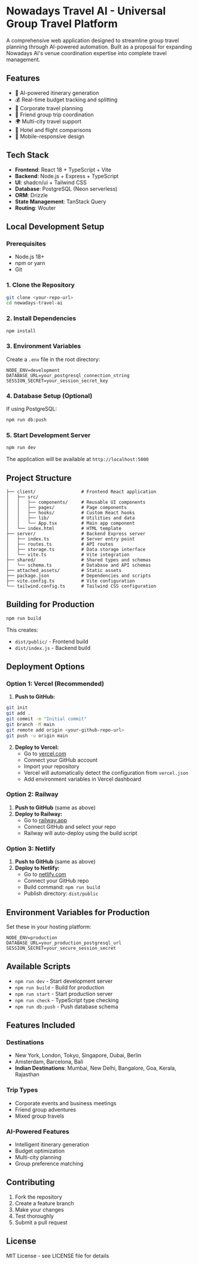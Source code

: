 # Nowadays Travel AI - Universal Group Travel Platform

A comprehensive web application designed to streamline group travel planning through AI-powered automation. Built as a proposal for expanding Nowadays AI's venue coordination expertise into complete travel management.

## Features

- 🤖 AI-powered itinerary generation
- 💰 Real-time budget tracking and splitting
- 🏢 Corporate travel planning
- 👥 Friend group trip coordination
- 🌍 Multi-city travel support
- 🏨 Hotel and flight comparisons
- 📱 Mobile-responsive design

## Tech Stack

- **Frontend**: React 18 + TypeScript + Vite
- **Backend**: Node.js + Express + TypeScript
- **UI**: shadcn/ui + Tailwind CSS
- **Database**: PostgreSQL (Neon serverless)
- **ORM**: Drizzle
- **State Management**: TanStack Query
- **Routing**: Wouter

## Local Development Setup

### Prerequisites
- Node.js 18+ 
- npm or yarn
- Git

### 1. Clone the Repository

```bash
git clone <your-repo-url>
cd nowadays-travel-ai
```

### 2. Install Dependencies

```bash
npm install
```

### 3. Environment Variables

Create a `.env` file in the root directory:

```env
NODE_ENV=development
DATABASE_URL=your_postgresql_connection_string
SESSION_SECRET=your_session_secret_key
```

### 4. Database Setup (Optional)

If using PostgreSQL:
```bash
npm run db:push
```

### 5. Start Development Server

```bash
npm run dev
```

The application will be available at `http://localhost:5000`

## Project Structure

```
├── client/                 # Frontend React application
│   ├── src/
│   │   ├── components/     # Reusable UI components
│   │   ├── pages/          # Page components
│   │   ├── hooks/          # Custom React hooks
│   │   ├── lib/            # Utilities and data
│   │   └── App.tsx         # Main app component
│   └── index.html          # HTML template
├── server/                 # Backend Express server
│   ├── index.ts            # Server entry point
│   ├── routes.ts           # API routes
│   ├── storage.ts          # Data storage interface
│   └── vite.ts             # Vite integration
├── shared/                 # Shared types and schemas
│   └── schema.ts           # Database and API schemas
├── attached_assets/        # Static assets
├── package.json            # Dependencies and scripts
├── vite.config.ts          # Vite configuration
└── tailwind.config.ts      # Tailwind CSS configuration
```

## Building for Production

```bash
npm run build
```

This creates:
- `dist/public/` - Frontend build
- `dist/index.js` - Backend build

## Deployment Options

### Option 1: Vercel (Recommended)

1. **Push to GitHub:**
```bash
git init
git add .
git commit -m "Initial commit"
git branch -M main
git remote add origin <your-github-repo-url>
git push -u origin main
```

2. **Deploy to Vercel:**
   - Go to [vercel.com](https://vercel.com)
   - Connect your GitHub account
   - Import your repository
   - Vercel will automatically detect the configuration from `vercel.json`
   - Add environment variables in Vercel dashboard

### Option 2: Railway

1. **Push to GitHub** (same as above)
2. **Deploy to Railway:**
   - Go to [railway.app](https://railway.app)
   - Connect GitHub and select your repo
   - Railway will auto-deploy using the build script

### Option 3: Netlify

1. **Push to GitHub** (same as above)
2. **Deploy to Netlify:**
   - Go to [netlify.com](https://netlify.com)
   - Connect your GitHub repo
   - Build command: `npm run build`
   - Publish directory: `dist/public`

## Environment Variables for Production

Set these in your hosting platform:

```env
NODE_ENV=production
DATABASE_URL=your_production_postgresql_url
SESSION_SECRET=your_secure_session_secret
```

## Available Scripts

- `npm run dev` - Start development server
- `npm run build` - Build for production
- `npm run start` - Start production server
- `npm run check` - TypeScript type checking
- `npm run db:push` - Push database schema

## Features Included

### Destinations
- New York, London, Tokyo, Singapore, Dubai, Berlin
- Amsterdam, Barcelona, Bali
- **Indian Destinations**: Mumbai, New Delhi, Bangalore, Goa, Kerala, Rajasthan

### Trip Types
- Corporate events and business meetings
- Friend group adventures
- Mixed group travels

### AI-Powered Features
- Intelligent itinerary generation
- Budget optimization
- Multi-city planning
- Group preference matching

## Contributing

1. Fork the repository
2. Create a feature branch
3. Make your changes
4. Test thoroughly
5. Submit a pull request

## License

MIT License - see LICENSE file for details
